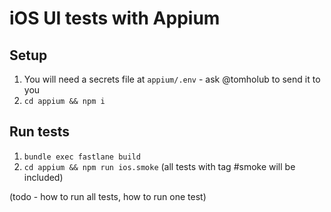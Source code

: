 # iOS UI tests with Appium

## Setup

1. You will need a secrets file at `appium/.env` - ask @tomholub to send it to you
2. `cd appium && npm i`

## Run tests

1. `bundle exec fastlane build`
2. `cd appium && npm run ios.smoke` (all tests with tag #smoke will be included)

(todo - how to run all tests, how to run one test)
